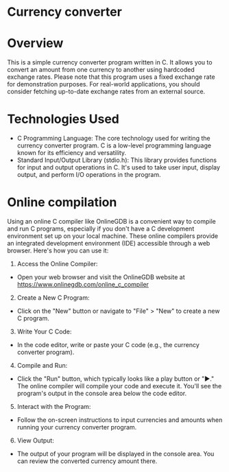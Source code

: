 # Currency converter

# Overview

This is a simple currency converter program written in C. It allows you to convert an amount from one currency to another using hardcoded exchange rates. Please note that this program uses a fixed exchange rate for demonstration purposes. For real-world applications, you should consider fetching up-to-date exchange rates from an external source.

# Technologies Used
- C Programming Language: The core technology used for writing the currency converter program. C is a low-level programming language known for its efficiency and versatility.
- Standard Input/Output Library (stdio.h): This library provides functions for input and output operations in C. It's used to take user input, display output, and perform I/O 
  operations in the program.

# Online compilation
Using an online C compiler like OnlineGDB is a convenient way to compile and run C programs, especially if you don't have a C development environment set up on your local machine. These online compilers provide an integrated development environment (IDE) accessible through a web browser. Here's how you can use it:

1) Access the Online Compiler:
+ Open your web browser and visit the OnlineGDB website at
  https://www.onlinegdb.com/online_c_compiler

2) Create a New C Program:
+ Click on the "New" button or navigate to "File" > "New" to create a new C program.

3) Write Your C Code:
+ In the code editor, write or paste your C code (e.g., the currency converter program).

4) Compile and Run:
+ Click the "Run" button, which typically looks like a play button or "►."
  The online compiler will compile your code and execute it. You'll see the program's output in the console area below the code editor.

5) Interact with the Program:
+ Follow the on-screen instructions to input currencies and amounts when running your currency converter program.

6) View Output:
+ The output of your program will be displayed in the console area. You can review the converted currency amount there.
